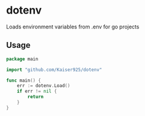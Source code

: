 # dotenv
Loads environment variables from .env for go projects

## Usage

```go
package main

import "github.com/Kaiser925/dotenv"

func main() {
	err := dotenv.Load()
	if err != nil {
		return 
	}
}
```